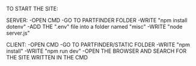 TO START THE SITE:


SERVER:
-OPEN CMD
    -GO TO PARTFINDER FOLDER
    -WRITE "npm install dotenv"
    -ADD THE ".env" file into a folder named "misc"
    -WRITE "node server.js"

CLIENT:
-OPEN CMD
    -GO TO PARTFINDER/STATIC FOLDER
    -WRITE "npm install"
    -WRITE "npm run dev"
    -OPEN THE BROWSER AND SEARCH FOR THE SITE WRITTEN IN THE CMD